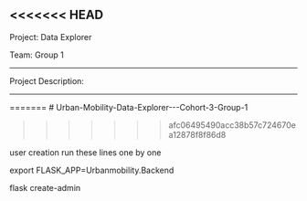 <<<<<<< HEAD
-----------------------------------------

Project: Data Explorer

Team: Group 1

-----------------------------------------

Project Description: 



----------------------------------------
=======
    # Urban-Mobility-Data-Explorer---Cohort-3-Group-1
>>>>>>> afc06495490acc38b57c724670ea12878f8f86d8


user creation
run these lines one by one

export FLASK_APP=Urbanmobility.Backend

flask create-admin